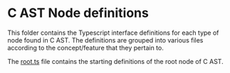 # C AST Node definitions

This folder contains the Typescript interface definitions for each type of node found in C AST. The definitions are grouped into various files according to the concept/feature that they pertain to.

The [root.ts](./root.ts) file contains the starting definitions of the root node of C AST.